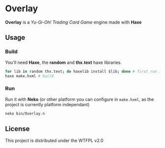 Overlay
=================

**Overlay** is a *Yu-Gi-Oh! Trading Card Game* engine made with **Haxe**

## Usage

### Build

You'll need **Haxe**, the **random** and **thx.text** haxe libraries.
```bash
for lib in random thx.text; do haxelib install $lib; done # first run if you don't have them
haxe make.hxml # build
```

### Run

Run it with **Neko** (or other platform you can configure in `make.hxml`, as the project is currently platform independant)

```bash
neko bin/Overlay.n
```

## License

This project is distributed under the WTFPL v2.0
